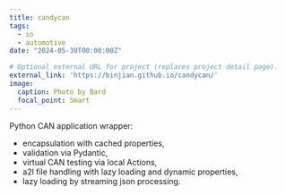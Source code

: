 ```yaml
---
title: candycan
tags:
  - io
  - automotive 
date: "2024-05-30T00:00:00Z"

# Optional external URL for project (replaces project detail page).
external_link: 'https://binjian.github.io/candycan/'
image:
  caption: Photo by Bard
  focal_point: Smart
---
```


Python CAN application wrapper:

- encapsulation with cached properties,
- validation via Pydantic,
- virtual CAN testing via local Actions,
- a2l file handling with lazy loading and dynamic properties,
- lazy loading by streaming json processing.

<!--more-->